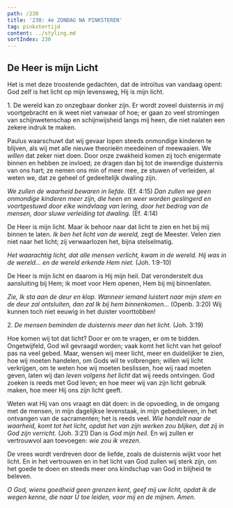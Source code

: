 ```yaml
---
path: /230
title: '230: 4e ZONDAG NA PINKSTEREN'
tag: pinkstertijd
content: ../styling.md
sortIndex: 230
---
```


## De Heer is mijn Licht

Het is met deze troostende gedachten, dat de introïtus van vandaag opent: God zelf is het licht op mijn levensweg, Hij is mijn licht.

1\. De wereld kan zo onzegbaar donker zijn. Er wordt zoveel duisternis _in mij_ voortgebracht en ik weet niet vanwaar of hoe; er gaan zo veel stromingen van schijnwetenschap en schijnwijsheid langs mij heen, die niet nalaten een zekere indruk te maken.

Paulus waarschuwt dat wij gevaar lopen steeds onmondige kinderen te blijven, als wij met alle nieuwe theorieën meedeinen of meewaaien. We _willen_ dat zeker niet doen. Door onze zwakheid komen zij toch enigermate binnen en hebben ze invloed; ze dragen dan bij tot de inwendige duisternis van ons hart; ze nemen ons min of meer mee, ze stuwen of verleiden, al weten we, dat ze geheel of gedeeltelijk dwaling zijn.

_We zullen de waarheid bewaren in liefde._ (Ef. 4:15) _Dan zullen we geen onmondige kinderen meer zijn, die heen en weer worden geslingerd en voortgestuwd door elke windvlaag van lering, door het bedrog van de mensen, door sluwe verleiding tot dwaling._ (Ef. 4:14)

De Heer is mijn licht. Maar ik behoor naar dat licht te zien en het bij mij binnen te laten. _Ik ben het licht van de wereld,_ zegt de Meester. Velen zien niet naar het licht; zij verwaarlozen het, bijna stelselmatig.

_Het waarachtig licht, dat alle mensen verlicht, kwam in de wereld. Hij was in de wereld... en de wereld erkende Hem niet._ (Joh. 1:9-10)

De Heer is mijn licht en daarom is Hij mijn heil. Dat veronderstelt dus aansluiting bij Hem; ik moet voor Hem openen, Hem bij mij binnenlaten.

_Zie, Ik sta aan de deur en klop. Wanneer iemand luistert naar mijn stem en de deur zal ontsluiten, dan zal Ik bij hem binnenkomen..._ (Openb. 3:20) Wij kunnen toch niet eeuwig in het duister voorttobben!

2\. _De mensen beminden de duisternis meer dan het licht._ (Joh. 3:19)

Hoe komen wij tot dat licht? Door er om te vragen, er om te bidden. Ongetwijfeld, God wil gevraagd worden; vaak komt het licht van het geloof pas na veel gebed. Maar, wensen wij meer licht, meer en duidelijker te zien, hoe wij moeten handelen, om Gods wil te volbrengen; willen wij licht verkrijgen, om te weten hoe wij moeten beslissen, hoe wij raad moeten geven, laten wij dan _leven volgens het licht_ dat wij reeds ontvingen. God zoeken is reeds met God leven; en hoe meer wij van zijn licht gebruik maken, hoe meer Hij ons zijn licht geeft.

Weten wat Hij van ons vraagt en dàt doen: in de opvoeding, in de omgang met de mensen, in mijn dagelijkse levenstaak, in mijn gebedsleven, in het ontvangen van de sacramenten; het is reeds veel. _Wie handelt naar de waarheid, komt tot het licht, opdat het van zijn werken zou blijken, dat zij in God zijn verricht._ (Joh. 3:21) Dan is _God mijn heil_. En wij zullen er vertrouwvol aan toevoegen: _wie zou ik vrezen_.

De vrees wordt verdreven door de liefde, zoals de duisternis wijkt voor het licht. En in het vertrouwen en in het licht van God zullen wij sterk zijn, om het goede te doen en steeds meer ons kindschap van God in blijheid te beleven.

_O God, wiens goedheid geen grenzen kent, geef mij uw licht, opdat ik de wegen kenne, die naar U toe leiden, voor mij en de mijnen. Amen._
